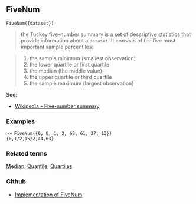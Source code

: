 ## FiveNum

```
FiveNum({dataset})
```
  
> the Tuckey five-number summary is a set of descriptive statistics that provide information about a `dataset`. It consists of the five most important sample percentiles:

>1. the sample minimum (smallest observation)
>2. the lower quartile or first quartile
>3. the median (the middle value)
>4. the upper quartile or third quartile
>5. the sample maximum (largest observation)
    
See:
* [Wikipedia - Five-number summary](https://en.wikipedia.org/wiki/Five-number_summary)
 

### Examples

``` 
>> FiveNum({0, 0, 1, 2, 63, 61, 27, 13}) 
{0,1/2,15/2,44,63}
```

### Related terms 
[Median](Median.md), [Quantile](Quantile.md), [Quartiles](Quartiles.md)

### Github

* [Implementation of FiveNum](https://github.com/axkr/symja_android_library/blob/master/symja_android_library/matheclipse-core/src/main/java/org/matheclipse/core/builtin/StatisticsFunctions.java#L1533) 
